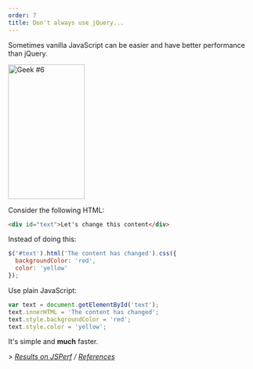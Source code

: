 ```yaml
---
order: 7
title: Don't always use jQuery...
---
```


Sometimes vanilla JavaScript can be easier and have better performance than jQuery.

<div class="img-right">
  <img id="geek-6" class="icos-geek" src="http://browserdiet.com/en/assets/img/6.png" alt="Geek #6" width="156" height="275" />
</div>

Consider the following HTML:

```html
<div id="text">Let's change this content</div>
```

Instead of doing this:

```js
$('#text').html('The content has changed').css({
  backgroundColor: 'red',
  color: 'yellow'
});
```

Use plain JavaScript:

```js
var text = document.getElementById('text');
text.innerHTML = 'The content has changed';
text.style.backgroundColor = 'red';
text.style.color = 'yellow';
```

It's simple and **much** faster.

*> [Results on JSPerf](http://jsperf.com/jquery-vs-javascript-performance-text) / [References](https://github.com/zenorocha/browser-diet/wiki/References#dont-use-jquery)*
